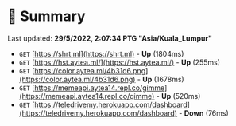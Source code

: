 # 📖 Summary
Last updated: **29/5/2022, 2:07:34 PTG "Asia/Kuala_Lumpur"**

- `GET` [https://shrt.ml](https://shrt.ml) - **Up** (1804ms)
- `GET` [https://hst.aytea.ml/](https://hst.aytea.ml/) - **Up** (255ms)
- `GET` [https://color.aytea.ml/4b31d6.png](https://color.aytea.ml/4b31d6.png) - **Up** (1678ms)
- `GET` [https://memeapi.aytea14.repl.co/gimme](https://memeapi.aytea14.repl.co/gimme) - **Up** (520ms)
- `GET` [https://teledrivemy.herokuapp.com/dashboard](https://teledrivemy.herokuapp.com/dashboard) - **Down** (76ms)
